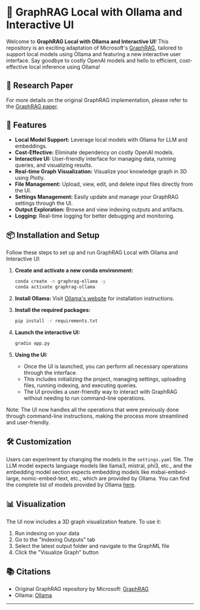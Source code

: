 # 🚀 GraphRAG Local with Ollama and Interactive UI

Welcome to **GraphRAG Local with Ollama and Interactive UI**! This repository is an exciting adaptation of Microsoft's [GraphRAG](https://github.com/microsoft/graphrag), tailored to support local models using Ollama and featuring a new interactive user interface. Say goodbye to costly OpenAI models and hello to efficient, cost-effective local inference using Ollama!

## 📄 Research Paper

For more details on the original GraphRAG implementation, please refer to the [GraphRAG paper](https://arxiv.org/pdf/2404.16130).

## 🌟 Features

- **Local Model Support:** Leverage local models with Ollama for LLM and embeddings.
- **Cost-Effective:** Eliminate dependency on costly OpenAI models.
- **Interactive UI:** User-friendly interface for managing data, running queries, and visualizing results.
- **Real-time Graph Visualization:** Visualize your knowledge graph in 3D using Plotly.
- **File Management:** Upload, view, edit, and delete input files directly from the UI.
- **Settings Management:** Easily update and manage your GraphRAG settings through the UI.
- **Output Exploration:** Browse and view indexing outputs and artifacts.
- **Logging:** Real-time logging for better debugging and monitoring.

## 📦 Installation and Setup

Follow these steps to set up and run GraphRAG Local with Ollama and Interactive UI:

1. **Create and activate a new conda environment:**
    ```bash
    conda create -n graphrag-ollama -y
    conda activate graphrag-ollama
    ```

2. **Install Ollama:**
    Visit [Ollama's website](https://ollama.com/) for installation instructions.

4. **Install the required packages:**
    ```bash
    pip install -r requirements.txt
    ```

4. **Launch the interactive UI:**
    ```bash
    gradio app.py
    ```

5. **Using the UI:**
    - Once the UI is launched, you can perform all necessary operations through the interface.
    - This includes initializing the project, managing settings, uploading files, running indexing, and executing queries.
    - The UI provides a user-friendly way to interact with GraphRAG without needing to run command-line operations.

Note: The UI now handles all the operations that were previously done through command-line instructions, making the process more streamlined and user-friendly.

## 🛠️ Customization

Users can experiment by changing the models in the `settings.yaml` file. The LLM model expects language models like llama3, mistral, phi3, etc., and the embedding model section expects embedding models like mxbai-embed-large, nomic-embed-text, etc., which are provided by Ollama. You can find the complete list of models provided by Ollama [here](https://ollama.com/library).

## 📊 Visualization

The UI now includes a 3D graph visualization feature. To use it:

1. Run indexing on your data
2. Go to the "Indexing Outputs" tab
3. Select the latest output folder and navigate to the GraphML file
4. Click the "Visualize Graph" button

## 📚 Citations

- Original GraphRAG repository by Microsoft: [GraphRAG](https://github.com/microsoft/graphrag)
- Ollama: [Ollama](https://ollama.com/)

---
